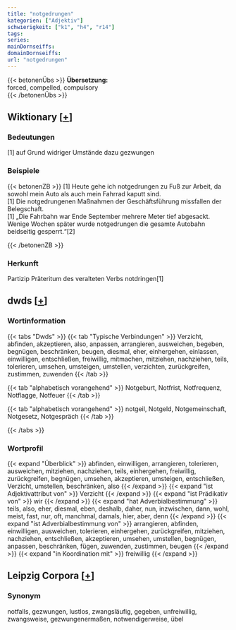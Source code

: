 ```yaml
---
title: "notgedrungen"
kategorien: ["Adjektiv"]
schwierigkeit: ["k1", "h4", "r14"]
tags:
series:
mainDornseiffs:
domainDornseiffs:
url: "notgedrungen"
---
```


{{< betonenÜbs >}}
**Übersetzung:**  
forced, compelled, compulsory  
{{< /betonenÜbs >}}

## Wiktionary [[+](https://de.wiktionary.org/wiki/notgedrungen)]

### Bedeutungen
[1] auf Grund widriger Umstände dazu gezwungen  

### Beispiele
{{< betonenZB >}}
[1] Heute gehe ich notgedrungen zu Fuß zur Arbeit, da sowohl mein Auto als auch mein Fahrrad kaputt sind.  
[1] Die notgedrungenen Maßnahmen der Geschäftsführung missfallen der Belegschaft.  
[1] „Die Fahrbahn war Ende September mehrere Meter tief abgesackt. Wenige Wochen später wurde notgedrungen die gesamte Autobahn beidseitig gesperrt.“[2]  

{{< /betonenZB >}}
### Herkunft
Partizip Präteritum des veralteten Verbs notdringen[1]  



## dwds [[+](https://www.dwds.de/wb/notgedrungen)]

### Wortinformation
{{< tabs "Dwds" >}}
{{< tab "Typische Verbindungen" >}}
Verzicht, abfinden, akzeptieren, also, anpassen, arrangieren, ausweichen, begeben, begnügen, beschränken, beugen, diesmal, eher, einhergehen, einlassen, einwilligen, entschließen, freiwillig, mitmachen, mitziehen, nachziehen, teils, tolerieren, umsehen, umsteigen, umstellen, verzichten, zurückgreifen, zustimmen, zuwenden
{{< /tab >}}

{{< tab "alphabetisch vorangehend" >}}
Notgeburt, Notfrist, Notfrequenz, Notflagge, Notfeuer
{{< /tab >}}

{{< tab "alphabetisch vorangehend" >}}
notgeil, Notgeld, Notgemeinschaft, Notgesetz, Notgespräch
{{< /tab >}}

{{< /tabs >}}

### Wortprofil
{{< expand "Überblick" >}} abfinden, einwilligen, arrangieren, tolerieren, ausweichen, mitziehen, nachziehen, teils, einhergehen, freiwillig, zurückgreifen, begnügen, umsehen, akzeptieren, umsteigen, entschließen, Verzicht, umstellen, beschränken, also {{< /expand >}}
{{< expand "ist Adjektivattribut von" >}} Verzicht {{< /expand >}}
{{< expand "ist Prädikativ von" >}} wir {{< /expand >}}
{{< expand "hat Adverbialbestimmung" >}} teils, also, eher, diesmal, eben, deshalb, daher, nun, inzwischen, dann, wohl, meist, fast, nur, oft, manchmal, damals, hier, aber, denn {{< /expand >}}
{{< expand "ist Adverbialbestimmung von" >}} arrangieren, abfinden, einwilligen, ausweichen, tolerieren, einhergehen, zurückgreifen, mitziehen, nachziehen, entschließen, akzeptieren, umsehen, umstellen, begnügen, anpassen, beschränken, fügen, zuwenden, zustimmen, beugen {{< /expand >}}
{{< expand "in Koordination mit" >}} freiwillig {{< /expand >}}

## Leipzig Corpora [[+](https://corpora.uni-leipzig.de/en/res?word=notgedrungen&corpusId=deu_newscrawl-public_2018)]


### Synonym
notfalls, gezwungen, lustlos, zwangsläufig, gegeben, unfreiwillig, zwangsweise, gezwungenermaßen, notwendigerweise, übel

